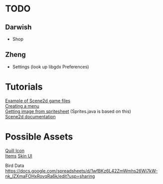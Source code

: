 # TODO
## Darwish
- Shop
## Zheng
- Settings (look up libgdx Preferences)

# Tutorials

[Example of Scene2d game files](https://github.com/TheInvader360/swipe-race-tutorial/tree/master/swipe-race-tutorial/src/com/theinvader360/scene2dtutorial/swiperace)  
[Creating a menu](https://www.gamedevelopment.blog/full-libgdx-game-tutorial-menu-control/)  
[Getting image from spritesheet](https://www.codeandweb.com/physicseditor/tutorials/libgdx-physics) (Sprites.java is based on this)  
[Scene2d documentation](https://libgdx.com/wiki/graphics/2d/scene2d/scene2d)  


# Possible Assets
[Quill Icon](https://opengameart.org/content/32x32-feathers)  
[Items](https://opengameart.org/content/free-game-items-pack-2)
[Skin UI](https://github.com/czyzby/gdx-skins/tree/master/flat-earth)


Bird Data https://docs.google.com/spreadsheets/d/1wfBKz6L42ZmWmhs26Wi7kW-nk_lZXmaFOHxRovqRa6k/edit?usp=sharing
